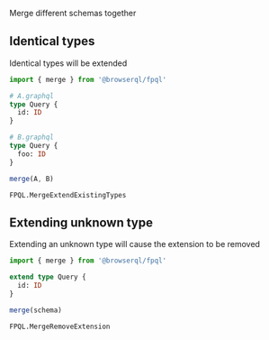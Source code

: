 Merge different schemas together

## Identical types

Identical types will be extended

```javascript
import { merge } from '@browserql/fpql'
```

```graphql
# A.graphql
type Query {
  id: ID
}
```

```graphql
# B.graphql
type Query {
  foo: ID
}
```

```javascript
merge(A, B)
```

```snapshot
FPQL.MergeExtendExistingTypes
```

## Extending unknown type

Extending an unknown type will cause the extension to be removed

```javascript
import { merge } from '@browserql/fpql'
```

```graphql
extend type Query {
  id: ID
}
```

```javascript
merge(schema)
```

```snapshot
FPQL.MergeRemoveExtension
```
